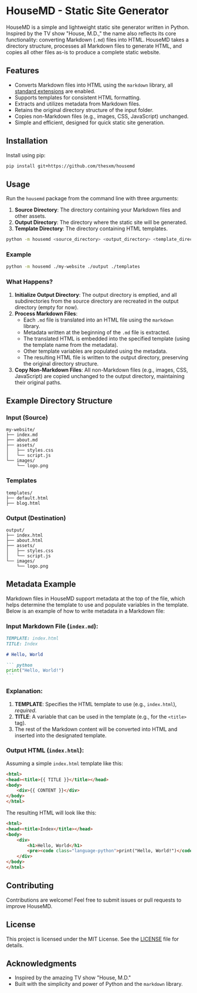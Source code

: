 # HouseMD - Static Site Generator

HouseMD is a simple and lightweight static site generator written in Python. Inspired by the TV show "House, M.D.," the name also reflects its core functionality: converting Markdown (`.md`) files into HTML. HouseMD takes a directory structure, processes all Markdown files to generate HTML, and copies all other files as-is to produce a complete static website.

## Features

- Converts Markdown files into HTML using the `markdown` library, all [standard extensions](https://python-markdown.github.io/extensions/) are enabled.
- Supports templates for consistent HTML formatting.
- Extracts and utilizes metadata from Markdown files.
- Retains the original directory structure of the input folder.
- Copies non-Markdown files (e.g., images, CSS, JavaScript) unchanged.
- Simple and efficient, designed for quick static site generation.

## Installation

Install using pip:

```bash
pip install git+https://github.com/thesxm/housemd
```

## Usage

Run the `housemd` package from the command line with three arguments:
1. **Source Directory**: The directory containing your Markdown files and other assets.
2. **Output Directory**: The directory where the static site will be generated.
3. **Template Directory**: The directory containing HTML templates.

```bash
python -m housemd <source_directory> <output_directory> <template_directory>
```

### Example

```bash
python -m housemd ./my-website ./output ./templates
```

### What Happens?

1. **Initialize Output Directory**: The output directory is emptied, and all subdirectories from the source directory are recreated in the output directory (empty for now).
2. **Process Markdown Files**:
   - Each `.md` file is translated into an HTML file using the `markdown` library.
   - Metadata written at the beginning of the `.md` file is extracted.
   - The translated HTML is embedded into the specified template (using the template name from the metadata).
   - Other template variables are populated using the metadata.
   - The resulting HTML file is written to the output directory, preserving the original directory structure.
3. **Copy Non-Markdown Files**: All non-Markdown files (e.g., images, CSS, JavaScript) are copied unchanged to the output directory, maintaining their original paths.

## Example Directory Structure

### Input (Source)
```
my-website/
├── index.md
├── about.md
├── assets/
│   ├── styles.css
│   └── script.js
└── images/
    └── logo.png
```

### Templates
```
templates/
├── default.html
├── blog.html
```

### Output (Destination)
```
output/
├── index.html
├── about.html
├── assets/
│   ├── styles.css
│   └── script.js
└── images/
    └── logo.png
```
## Metadata Example

Markdown files in HouseMD support metadata at the top of the file, which helps determine the template to use and populate variables in the template. Below is an example of how to write metadata in a Markdown file:

### Input Markdown File (`index.md`):
````markdown
TEMPLATE: index.html
TITLE: Index

# Hello, World

``` python
print("Hello, World!")
```
````

### Explanation:
1. **TEMPLATE**: Specifies the HTML template to use (e.g., `index.html`), *required*.
2. **TITLE**: A variable that can be used in the template (e.g., for the `<title>` tag).
3. The rest of the Markdown content will be converted into HTML and inserted into the designated template.

### Output HTML (`index.html`):
Assuming a simple `index.html` template like this:
```html
<html>
<head><title>{{ TITLE }}</title></head>
<body>
    <div>{{ CONTENT }}</div>
</body>
</html>
```
The resulting HTML will look like this:
```html
<html>
<head><title>Index</title></head>
<body>
    <div>
        <h1>Hello, World</h1>
        <pre><code class="language-python">print("Hello, World!")</code></pre>
    </div>
</body>
</html>
```

## Contributing

Contributions are welcome! Feel free to submit issues or pull requests to improve HouseMD.

## License

This project is licensed under the MIT License. See the [LICENSE](LICENSE) file for details.

## Acknowledgments

- Inspired by the amazing TV show "House, M.D."
- Built with the simplicity and power of Python and the `markdown` library.

